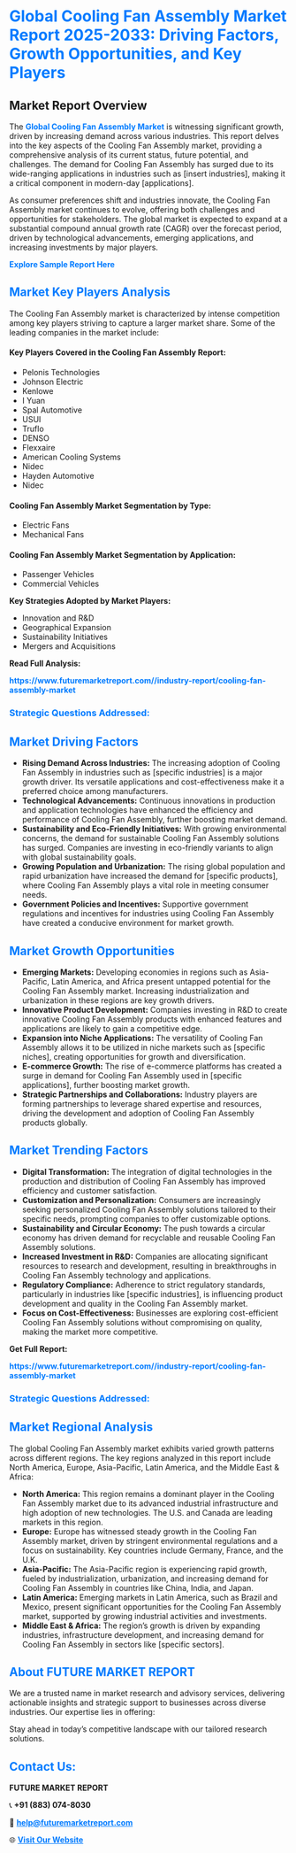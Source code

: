 <h1 style="color: #007BFF;">Global Cooling Fan Assembly Market Report 2025-2033: Driving Factors, Growth Opportunities, and Key Players</h1>

<section id="overview">
<h2>Market Report Overview</h2>
<p>The <a href="https://www.futuremarketreport.com//industry-report/cooling-fan-assembly-market" style="color: #007BFF; text-decoration: none;"><strong>Global Cooling Fan Assembly Market</strong></a> is witnessing significant growth, driven by increasing demand across various industries. This report delves into the key aspects of the Cooling Fan Assembly market, providing a comprehensive analysis of its current status, future potential, and challenges. The demand for Cooling Fan Assembly has surged due to its wide-ranging applications in industries such as [insert industries], making it a critical component in modern-day [applications].</p>
<p>As consumer preferences shift and industries innovate, the Cooling Fan Assembly market continues to evolve, offering both challenges and opportunities for stakeholders. The global market is expected to expand at a substantial compound annual growth rate (CAGR) over the forecast period, driven by technological advancements, emerging applications, and increasing investments by major players.</p>
</section>

<section id="overview">
<p><a href="https://www.futuremarketreport.com//request-sample/reportId=92370" style="color: #007BFF; text-decoration: none;"><strong>Explore Sample Report Here</strong></a></p>
</section>

<section id="key-players">
<h2 style="color: #007BFF;">Market Key Players Analysis</h2>
<p>The Cooling Fan Assembly market is characterized by intense competition among key players striving to capture a larger market share. Some of the leading companies in the market include:</p>
<h4>Key Players Covered in the Cooling Fan Assembly Report:</h4>
<ul><li>Pelonis Technologies</li><li>Johnson Electric</li><li>Kenlowe</li><li>I Yuan</li><li>Spal Automotive</li><li>USUI</li><li>Truflo</li><li>DENSO</li><li>Flexxaire</li><li>American Cooling Systems</li><li>Nidec</li><li>Hayden Automotive</li><li>Nidec</li></ul>
<h4>Cooling Fan Assembly Market Segmentation by Type:</h4>
<ul><li>Electric Fans</li><li>Mechanical Fans</li></ul>

<h4>Cooling Fan Assembly Market Segmentation by Application:</h4>
<ul><li>Passenger Vehicles</li><li>Commercial Vehicles</li></ul>
<p><strong>Key Strategies Adopted by Market Players:</strong></p>
<ul>
<li>Innovation and R&D</li>
<li>Geographical Expansion</li>
<li>Sustainability Initiatives</li>
<li>Mergers and Acquisitions</li>
</ul>
</section>

<section>
<p><strong>Read Full Analysis: </strong></p><a href="https://www.futuremarketreport.com//industry-report/cooling-fan-assembly-market" style="color: #007BFF; text-decoration: none;"><strong>https://www.futuremarketreport.com//industry-report/cooling-fan-assembly-market</strong></a>
<h3 style="color: #007BFF;">Strategic Questions Addressed:</h3>
</section>

<section id="driving-factors">
<h2 style="color: #007BFF;">Market Driving Factors</h2>
<ul>
<li><strong>Rising Demand Across Industries:</strong> The increasing adoption of Cooling Fan Assembly in industries such as [specific industries] is a major growth driver. Its versatile applications and cost-effectiveness make it a preferred choice among manufacturers.</li>
<li><strong>Technological Advancements:</strong> Continuous innovations in production and application technologies have enhanced the efficiency and performance of Cooling Fan Assembly, further boosting market demand.</li>
<li><strong>Sustainability and Eco-Friendly Initiatives:</strong> With growing environmental concerns, the demand for sustainable Cooling Fan Assembly solutions has surged. Companies are investing in eco-friendly variants to align with global sustainability goals.</li>
<li><strong>Growing Population and Urbanization:</strong> The rising global population and rapid urbanization have increased the demand for [specific products], where Cooling Fan Assembly plays a vital role in meeting consumer needs.</li>
<li><strong>Government Policies and Incentives:</strong> Supportive government regulations and incentives for industries using Cooling Fan Assembly have created a conducive environment for market growth.</li>
</ul>
</section>

<section id="growth-opportunities">
<h2 style="color: #007BFF;">Market Growth Opportunities</h2>
<ul>
<li><strong>Emerging Markets:</strong> Developing economies in regions such as Asia-Pacific, Latin America, and Africa present untapped potential for the Cooling Fan Assembly market. Increasing industrialization and urbanization in these regions are key growth drivers.</li>
<li><strong>Innovative Product Development:</strong> Companies investing in R&D to create innovative Cooling Fan Assembly products with enhanced features and applications are likely to gain a competitive edge.</li>
<li><strong>Expansion into Niche Applications:</strong> The versatility of Cooling Fan Assembly allows it to be utilized in niche markets such as [specific niches], creating opportunities for growth and diversification.</li>
<li><strong>E-commerce Growth:</strong> The rise of e-commerce platforms has created a surge in demand for Cooling Fan Assembly used in [specific applications], further boosting market growth.</li>
<li><strong>Strategic Partnerships and Collaborations:</strong> Industry players are forming partnerships to leverage shared expertise and resources, driving the development and adoption of Cooling Fan Assembly products globally.</li>
</ul>
</section>

<section id="trending-factors">
<h2 style="color: #007BFF;">Market Trending Factors</h2>
<ul>
<li><strong>Digital Transformation:</strong> The integration of digital technologies in the production and distribution of Cooling Fan Assembly has improved efficiency and customer satisfaction.</li>
<li><strong>Customization and Personalization:</strong> Consumers are increasingly seeking personalized Cooling Fan Assembly solutions tailored to their specific needs, prompting companies to offer customizable options.</li>
<li><strong>Sustainability and Circular Economy:</strong> The push towards a circular economy has driven demand for recyclable and reusable Cooling Fan Assembly solutions.</li>
<li><strong>Increased Investment in R&D:</strong> Companies are allocating significant resources to research and development, resulting in breakthroughs in Cooling Fan Assembly technology and applications.</li>
<li><strong>Regulatory Compliance:</strong> Adherence to strict regulatory standards, particularly in industries like [specific industries], is influencing product development and quality in the Cooling Fan Assembly market.</li>
<li><strong>Focus on Cost-Effectiveness:</strong> Businesses are exploring cost-efficient Cooling Fan Assembly solutions without compromising on quality, making the market more competitive.</li>
</ul>
</section>

<section>
<p><strong>Get Full Report: </strong></p><a href="https://www.futuremarketreport.com//industry-report/cooling-fan-assembly-market" style="color: #007BFF; text-decoration: none;"><strong>https://www.futuremarketreport.com//industry-report/cooling-fan-assembly-market</strong></a>
<h3 style="color: #007BFF;">Strategic Questions Addressed:</h3>
</section>


<section id="regional-analysis">
<h2 style="color: #007BFF;">Market Regional Analysis</h2>
<p>The global Cooling Fan Assembly market exhibits varied growth patterns across different regions. The key regions analyzed in this report include North America, Europe, Asia-Pacific, Latin America, and the Middle East & Africa:</p>
<ul>
<li><strong>North America:</strong> This region remains a dominant player in the Cooling Fan Assembly market due to its advanced industrial infrastructure and high adoption of new technologies. The U.S. and Canada are leading markets in this region.</li>
<li><strong>Europe:</strong> Europe has witnessed steady growth in the Cooling Fan Assembly market, driven by stringent environmental regulations and a focus on sustainability. Key countries include Germany, France, and the U.K.</li>
<li><strong>Asia-Pacific:</strong> The Asia-Pacific region is experiencing rapid growth, fueled by industrialization, urbanization, and increasing demand for Cooling Fan Assembly in countries like China, India, and Japan.</li>
<li><strong>Latin America:</strong> Emerging markets in Latin America, such as Brazil and Mexico, present significant opportunities for the Cooling Fan Assembly market, supported by growing industrial activities and investments.</li>
<li><strong>Middle East & Africa:</strong> The region’s growth is driven by expanding industries, infrastructure development, and increasing demand for Cooling Fan Assembly in sectors like [specific sectors].</li>
</ul>
</section>

<footer>
<h2 style="color: #007BFF;">About FUTURE MARKET REPORT</h2>
<p>We are a trusted name in market research and advisory services, delivering actionable insights and strategic support to businesses across diverse industries. Our expertise lies in offering:</p>

<p>Stay ahead in today’s competitive landscape with our tailored research solutions.</p>

<h2 style="color: #007BFF;">Contact Us:</h2>
<p><strong>FUTURE MARKET REPORT</strong></p>
<p>📞 <strong>+91 (883) 074-8030</strong></p>
<p>📧 <strong><a href="mailto:help@futuremarketreport.com" style="color: #007BFF;">help@futuremarketreport.com</a></strong></p>
<p>🌐 <strong><a href="https://www.futuremarketreport.com/" style="color: #007BFF;">Visit Our Website</a></strong></p>
</footer>